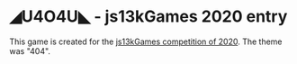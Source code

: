 # ◢U4O4U◣ - js13kGames 2020 entry

This game is created for the [js13kGames competition of 2020](https://2020.js13kgames.com/). The theme was "404".
